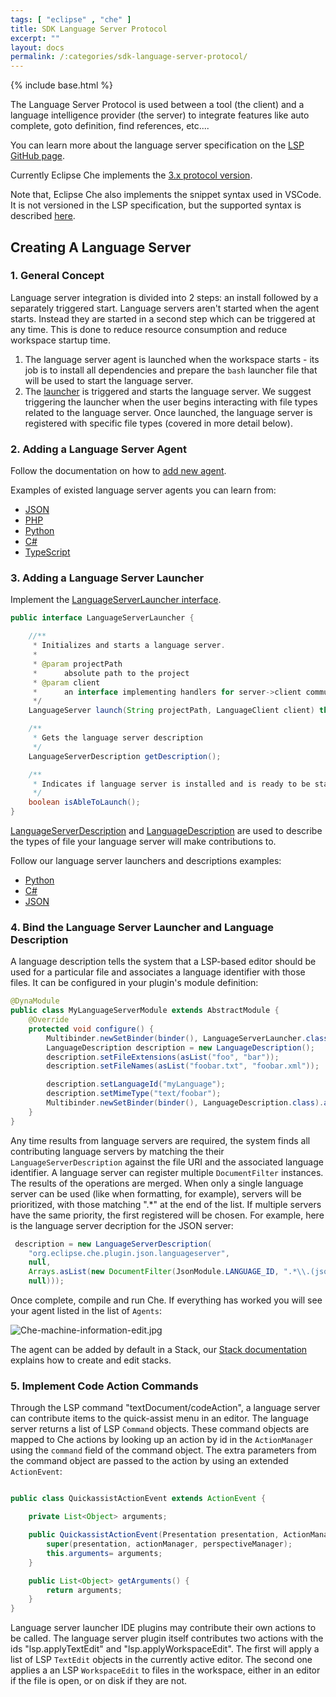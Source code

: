 ```yaml
---
tags: [ "eclipse" , "che" ]
title: SDK Language Server Protocol
excerpt: ""
layout: docs
permalink: /:categories/sdk-language-server-protocol/
---
```


{% include base.html %}

The Language Server Protocol is used between a tool (the client) and a language intelligence provider (the server) to integrate features like auto complete, goto definition, find references, etc....

You can learn more about the language server specification on the [LSP GitHub page](https://github.com/Microsoft/language-server-protocol).

Currently Eclipse Che implements the [3.x protocol version](https://github.com/Microsoft/language-server-protocol/blob/master/protocol.md). 

Note that, Eclipse Che also implements the snippet syntax used in VSCode. It is not versioned in the LSP specification, but the supported syntax is described [here](https://github.com/Microsoft/vscode/blob/0ebd01213a65231f0af8187acaf264243629e4dc/src/vs/editor/contrib/snippet/browser/snippet.md).

## Creating A Language Server

### 1. General Concept

Language server integration is divided into 2 steps: an install followed by a separately triggered start. Language servers aren't started when the agent starts. Instead they are started in a second step which can be triggered at any time. This is done to reduce resource consumption and reduce workspace startup time.

1. The language server agent is launched when the workspace starts - its job is to install all dependencies and prepare the `bash` launcher file that will be used to start the language server.
2. The [launcher](https://github.com/eclipse/che/blob/master/wsagent/che-core-api-languageserver/src/main/java/org/eclipse/che/api/languageserver/launcher/LanguageServerLauncher.java) is triggered and starts the language server. We suggest triggering the launcher when the user begins interacting with file types related to the language server. Once launched, the language server is registered with specific file types (covered in more detail below).

### 2. Adding a Language Server Agent

Follow the documentation on how to [add new agent]({{base}}{{site.links["devops-ws-agents"]}}#creating-new-agents).

Examples of existed language server agents you can learn from:

* [JSON](https://github.com/eclipse/che/tree/master/agents/ls-json)
* [PHP](https://github.com/eclipse/che/tree/master/agents/ls-php)
* [Python](https://github.com/eclipse/che/tree/master/agents/ls-python)
* [C#](https://github.com/eclipse/che/tree/master/agents/ls-csharp)
* [TypeScript](https://github.com/eclipse/che/tree/master/agents/ls-typescript)

### 3. Adding a Language Server Launcher

Implement the [LanguageServerLauncher interface](https://github.com/eclipse/che/blob/master/wsagent/che-core-api-languageserver/src/main/java/org/eclipse/che/api/languageserver/launcher/LanguageServerLauncher.java).

```java
public interface LanguageServerLauncher {

    //**
     * Initializes and starts a language server.
     *
     * @param projectPath
     *      absolute path to the project
     * @param client
     *      an interface implementing handlers for server->client communication
     */
    LanguageServer launch(String projectPath, LanguageClient client) throws LanguageServerException;

    /**
     * Gets the language server description
     */
    LanguageServerDescription getDescription();

    /**
     * Indicates if language server is installed and is ready to be started.  
     */
    boolean isAbleToLaunch();
}
```

[LanguageServerDescription](https://github.com/eclipse/che/blob/master/wsagent/che-core-api-languageserver/src/main/java/org/eclipse/che/api/languageserver/registry/LanguageServerDescription.java) and [LanguageDescription](https://github.com/eclipse/che/blob/master/wsagent/che-core-api-languageserver-shared/src/main/java/org/eclipse/che/api/languageserver/shared/model/LanguageDescription.java) are used to describe the types of file your language server will make contributions to.

Follow our language server launchers and descriptions examples:

* [Python](https://github.com/eclipse/che/blob/master/plugins/plugin-python/che-plugin-python-lang-server/src/main/java/org/eclipse/che/plugin/python/languageserver/PythonLanguageSeverLauncher.java)
* [C#](https://github.com/eclipse/che/blob/master/plugins/plugin-csharp/che-plugin-csharp-lang-server/src/main/java/org/eclipse/che/plugin/csharp/languageserver/CSharpLanguageServerLauncher.java)
* [JSON](https://github.com/eclipse/che/blob/master/plugins/plugin-json/che-plugin-json-server/src/main/java/org/eclipse/che/plugin/json/languageserver/JsonLanguageServerLauncher.java)

### 4. Bind the Language Server Launcher and Language Description
A language description tells the system that a LSP-based editor should be used for a particular file and associates a language identifier with
those files. It can be configured in your plugin's module definition:

```java
@DynaModule
public class MyLanguageServerModule extends AbstractModule {
    @Override
    protected void configure() {
        Multibinder.newSetBinder(binder(), LanguageServerLauncher.class).addBinding().to(MyLanguageServerLauncher.class);
        LanguageDescription description = new LanguageDescription();
        description.setFileExtensions(asList("foo", "bar"));
        description.setFileNames(asList("foobar.txt", "foobar.xml"));

        description.setLanguageId("myLanguage");
        description.setMimeType("text/foobar");
        Multibinder.newSetBinder(binder(), LanguageDescription.class).addBinding().toInstance(description);
    }
}
```
Any time results from language servers are required, the system finds all contributing language servers by matching the their `LanguageServerDescription` against the file URI and the associated language identifier. A language server can register multiple `DocumentFilter` instances. The results of the operations are merged. When only a single language server can be used (like when formatting, for example), servers will be prioritized, with those matching ".*" at the end of the list. If multiple servers have the same priority, the first registered will be chosen. For example, here is the language server decription for the JSON server:

```java
 description = new LanguageServerDescription(
    "org.eclipse.che.plugin.json.languageserver",
    null,
    Arrays.asList(new DocumentFilter(JsonModule.LANGUAGE_ID, ".*\\.(json|bowerrc|jshintrc|jscsrc|eslintrc|babelrc)",
    null)));
```

Once complete, compile and run Che. If everything has worked you will see your agent listed in the list of `Agents`:

![Che-machine-information-edit.jpg]({{base}}{{site.links["Che-machine-information-edit.jpg"]}})

The agent can be added by default in a Stack, our [Stack documentation]({{base}}{{site.links["devops-runtime-stacks"]}}) explains how to create and edit stacks.

### 5. Implement Code Action Commands
Through the LSP command "textDocument/codeAction", a language server can contribute items to the quick-assist menu in an editor. The language server returns a list of LSP `Command` objects. These command objects are mapped to Che actions by looking up an action by id in the `ActionManager` using the `command` field of the command object.
The extra parameters from the command object are passed to the action by using an extended `ActionEvent`:

```java

public class QuickassistActionEvent extends ActionEvent {

	private List<Object> arguments;

	public QuickassistActionEvent(Presentation presentation, ActionManager actionManager, PerspectiveManager perspectiveManager, List<Object> arguments) {
		super(presentation, actionManager, perspectiveManager);
		this.arguments= arguments;
	}

	public List<Object> getArguments() {
		return arguments;
	}
}
```

Language server launcher IDE plugins may contribute their own actions to be called. The language server plugin itself contributes two actions with the ids "lsp.applyTextEdit" and "lsp.applyWorkspaceEdit". The first will apply a list of LSP `TextEdit` objects in the currently active editor. The second one applies a an LSP `WorkspaceEdit` to files in the workspace, either in an editor if the file is open, or on disk if they are not.
